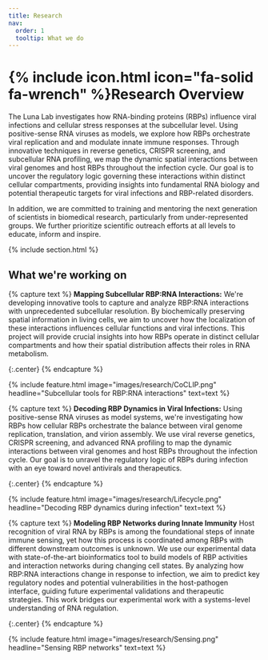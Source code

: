 ```yaml
---
title: Research
nav:
  order: 1
  tooltip: What we do
---
```


# {% include icon.html icon="fa-solid fa-wrench" %}Research Overview

The Luna Lab investigates how RNA-binding proteins (RBPs) influence viral infections and cellular stress responses at the subcellular level. Using positive-sense RNA viruses as models, we explore how RBPs orchestrate viral replication and and modulate innate immune responses. Through innovative techniques in reverse genetics, CRISPR screening, and subcellular RNA profiling, we map the dynamic spatial interactions between viral genomes and host RBPs throughout the infection cycle. Our goal is to uncover the regulatory logic governing these interactions within distinct cellular compartments, providing insights into fundamental RNA biology and potential therapeutic targets for viral infections and RBP-related disorders.

In addition, we are committed to training and mentoring the next generation of scientists in biomedical research, particularly from under-represented groups. We further prioritize scientific outreach efforts at all levels to educate, inform and inspire.

{% include section.html %}

## What we're working on

{% capture text %}
**Mapping Subcellular RBP:RNA Interactions:**
We're developing innovative tools to capture and analyze RBP:RNA interactions with unprecedented subcellular resolution. By biochemically preserving spatial information in living cells, we aim to uncover how the localization of these interactions influences cellular functions and viral infections. This project will provide crucial insights into how RBPs operate in distinct cellular compartments and how their spatial distribution affects their roles in RNA metabolism.


{:.center}
{% endcapture %}

{%
  include feature.html
  image="images/research/CoCLIP.png"
  headline="Subcellular tools for RBP:RNA interactions"
  text=text
%}

{% capture text %}
**Decoding RBP Dynamics in Viral Infections:**
Using positive-sense RNA viruses as model systems, we're investigating how RBPs how cellular RBPs orchestrate the balance between viral genome replication, translation, and virion assembly. We use viral reverse genetics, CRISPR screening, and advanced RNA profiling to map the dynamic interactions between viral genomes and host RBPs throughout the infection cycle. Our goal is to unravel the regulatory logic of RBPs during infection with an eye toward novel antivirals and therapeutics.
<br>

{:.center}
{% endcapture %}

{%
  include feature.html
  image="images/research/Lifecycle.png"
  headline="Decoding RBP dynamics during infection"
  text=text
%}

{% capture text %}
**Modeling RBP Networks during Innate Immunity**
Host recognition of viral RNA by RBPs is among the foundational steps of innate immune sensing, yet how this process is coordinated among RBPs with different downstream outcomes is unknown. We use our experimental data with state-of-the-art bioinformatics tool to build models of RBP activities and interaction networks during changing cell states. By analyzing how RBP:RNA interactions change in response to infection, we aim to predict key regulatory nodes and potential vulnerabilities in the host-pathogen interface, guiding future experimental validations and therapeutic strategies. This work bridges our experimental work with a systems-level understanding of RNA regulation.

{:.center}
{% endcapture %}

{%
  include feature.html
  image="images/research/Sensing.png"
  headline="Sensing RBP networks"
  text=text
%}